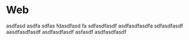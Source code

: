 # Web

asdfasd 
asdfa sdfas
fdasdfasd fa
sdfasdfasdf
asdfasdfasdfa
sdfasdfasdf
aasdfasdfasdf
asdfasdfasdf
asfasdf
asdfasdfasdf